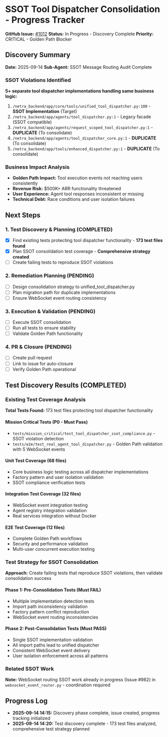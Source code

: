 # SSOT Tool Dispatcher Consolidation - Progress Tracker

**GitHub Issue:** [#1012](https://github.com/netra-systems/netra-apex/issues/1012)
**Status:** In Progress - Discovery Complete
**Priority:** CRITICAL - Golden Path Blocker

## Discovery Summary
**Date:** 2025-09-14
**Sub-Agent:** SSOT Message Routing Audit Complete

### SSOT Violations Identified
**5+ separate tool dispatcher implementations handling same business logic:**

1. `/netra_backend/app/core/tools/unified_tool_dispatcher.py:100` - **SSOT Implementation** (Target)
2. `/netra_backend/app/agents/tool_dispatcher.py:1` - Legacy facade (SSOT compatible)
3. `/netra_backend/app/agents/request_scoped_tool_dispatcher.py:1` - **DUPLICATE** (To consolidate)
4. `/netra_backend/app/agents/tool_dispatcher_core.py:1` - **DUPLICATE** (To consolidate)
5. `/netra_backend/app/tools/enhanced_dispatcher.py:1` - **DUPLICATE** (To consolidate)

### Business Impact Analysis
- **Golden Path Impact:** Tool execution events not reaching users consistently
- **Revenue Risk:** $500K+ ARR functionality threatened
- **User Experience:** Agent tool responses inconsistent or missing
- **Technical Debt:** Race conditions and user isolation failures

## Next Steps

### 1. Test Discovery & Planning (COMPLETED)
- [x] Find existing tests protecting tool dispatcher functionality - **173 test files found**
- [x] Plan SSOT consolidation test coverage - **Comprehensive strategy created**
- [ ] Create failing tests to reproduce SSOT violations

### 2. Remediation Planning (PENDING)
- [ ] Design consolidation strategy to unified_tool_dispatcher.py
- [ ] Plan migration path for duplicate implementations
- [ ] Ensure WebSocket event routing consistency

### 3. Execution & Validation (PENDING)
- [ ] Execute SSOT consolidation
- [ ] Run all tests to ensure stability
- [ ] Validate Golden Path functionality

### 4. PR & Closure (PENDING)
- [ ] Create pull request
- [ ] Link to issue for auto-closure
- [ ] Verify Golden Path operational

## Test Discovery Results (COMPLETED)

### Existing Test Coverage Analysis
**Total Tests Found:** 173 test files protecting tool dispatcher functionality

#### Mission Critical Tests (P0 - Must Pass)
- `tests/mission_critical/test_tool_dispatcher_ssot_compliance.py` - SSOT violation detection
- `tests/e2e/test_real_agent_tool_dispatcher.py` - Golden Path validation with 5 WebSocket events

#### Unit Test Coverage (68 files)
- Core business logic testing across all dispatcher implementations
- Factory pattern and user isolation validation
- SSOT compliance verification tests

#### Integration Test Coverage (32 files)
- WebSocket event integration testing
- Agent registry integration validation
- Real services integration without Docker

#### E2E Test Coverage (12 files)
- Complete Golden Path workflows
- Security and performance validation
- Multi-user concurrent execution testing

### Test Strategy for SSOT Consolidation
**Approach:** Create failing tests that reproduce SSOT violations, then validate consolidation success

#### Phase 1: Pre-Consolidation Tests (Must FAIL)
- Multiple implementation detection tests
- Import path inconsistency validation
- Factory pattern conflict reproduction
- WebSocket event routing inconsistencies

#### Phase 2: Post-Consolidation Tests (Must PASS)
- Single SSOT implementation validation
- All import paths lead to unified dispatcher
- Consistent WebSocket event delivery
- User isolation enforcement across all patterns

### Related SSOT Work
**Note:** WebSocket routing SSOT work already in progress (Issue #982) in `websocket_event_router.py` - coordination required

## Progress Log
- **2025-09-14 14:15:** Discovery phase complete, issue created, progress tracking initialized
- **2025-09-14 14:20:** Test discovery complete - 173 test files analyzed, comprehensive test strategy planned